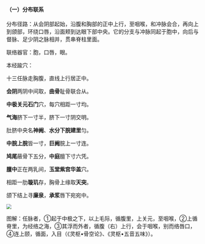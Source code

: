#### （一）分布联系

分布径路：从会阴部起始，沿腹和胸部的正中上行，至咽喉，和冲脉会合，再向上到颌部，环绕口唇，沿面颊到达眼下部中央。它的分支与冲脉同起于胞中，向后与督脉、足少阴之脉相并，贯串脊柱里面。

联络器官：胞，口唇，眼。

本经踰穴：

十三任脉走胸腹，直线上行居正中。

**会阴**两阴中间取，**曲骨**耻骨联合从。

**中极关元石门**穴，每穴相距一寸均。

**气海**脐下一寸半，脐下一寸阴交明。

肚脐中央名**神阙**、**水分下脘建里**匀。

**中脘上脘**皆一寸，**巨阙**脘上一寸连。

**鸠尾**蔽骨下五分，**中庭**膻下寸六凭。

**膻中**正在两乳间，**玉堂紫宫华盖**穴。

相距一肋**璇玑**存，胸骨上缘取**天突**。

颌下结上寻**廉泉**，**承浆**唇下宛宛中。

<img src="img/图126.jpg" style="zoom:80%;" />

图解：任脉者，①起于中极之下，以上毛际，循腹里，上关元，至咽喉，②上循脊里，为经络之海，③其浮而外者，循腹（右）上行，会于咽喉，别而络唇口，④连上颐，循面，入目（《灵枢•骨空论》、《灵枢•五音五味》）。
